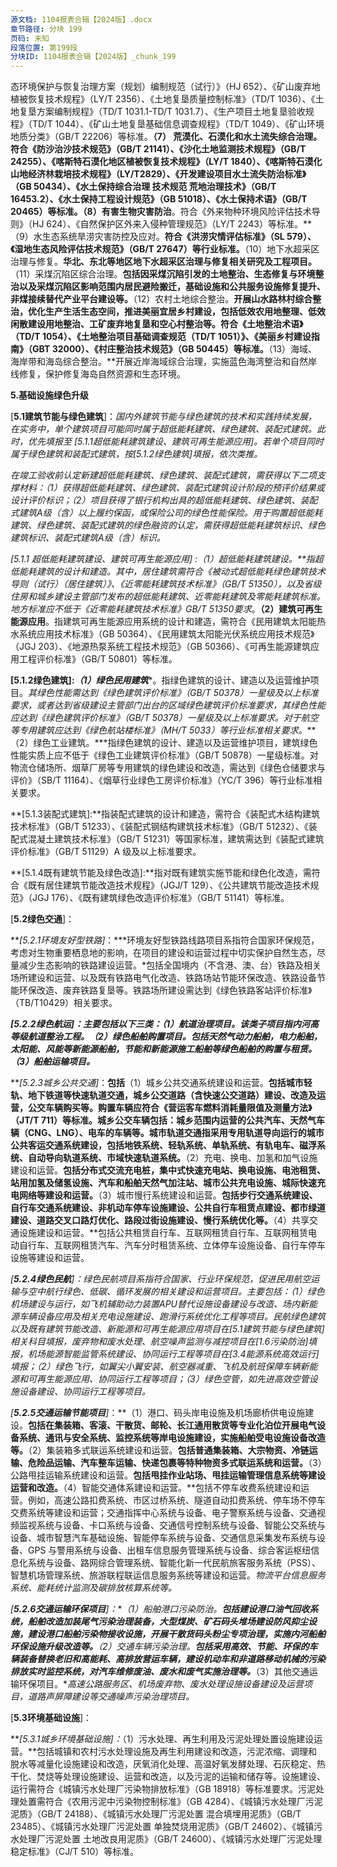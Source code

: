 ```yaml
---
源文档: 1104报表合辑【2024版】.docx
章节路径: 分块 199
页码: 未知
段落位置: 第199段
分块ID: 1104报表合辑【2024版】_chunk_199
---
```


态环境保护与恢复治理方案（规划）编制规范（试行）》（HJ 652）、《矿山废弃地植被恢复技术规程》（LY/T 2356）、《土地复垦质量控制标准》（TD/T 1036）、《土地复垦方案编制规程》（TD/T 1031.1-TD/T 1031.7）、《生产项目土地复垦验收规程》（TD/T 1044）、《矿山土地复垦基础信息调查规程》（TD/T 1049）、《矿山环境地质分类》（GB/T 22206）等标准。**（7） 荒漠化、石漠化和水土流失综合治理。**符合《防沙治沙技术规范》（GB/T 21141）、《沙化土地监测技术规程》（GB/T 24255）、《喀斯特石漠化地区植被恢复技术规程》（LY/T 1840）、《喀斯特石漠化山地经济林栽培技术规程》（LY/T2829）、《开发建设项目水土流失防治标准》（GB 50434）、《水土保持综合治理 技术规范 荒地治理技术》（GB/T 16453.2）、《水土保持工程设计规范》（GB 51018）、《水土保持术语》（GB/T 20465）等标准。**（8）有害生物灾害防治**。符合《外来物种环境风险评估技术导则》（HJ 624）、《自然保护区外来入侵种管理规范》（LY/T 2243）等标准。**（9）水生态系统旱涝灾害防控及应对。**符合《洪涝灾情评估标准》（SL 579）、《湿地生态风险评估技术规范》（GB/T 27647）等行业标准。**（10）地下水超采区治理与修复。**华北、东北等地区地下水超采区治理与修复相关研究及工程项目。**（11）采煤沉陷区综合治理。**包括因采煤沉陷引发的土地整治、生态修复与环境整治以及采煤沉陷区影响范围内居民避险搬迁，基础设施和公共服务设施修复提升、非煤接续替代产业平台建设等。**（12）农村土地综合整治。**开展山水路林村综合整治，优化生产生活生态空间，推进美丽宜居乡村建设，包括低效农用地整理、低效闲散建设用地整治、工矿废弃地复垦和空心村整治等。符合《土地整治术语》（TD/T 1054）、《土地整治项目基础调查规范（TD/T 1051）》、《美丽乡村建设指南》（GBT 32000）、《村庄整治技术规范》（GB 50445）等标准。**（13）海域、海岸带和海岛综合整治。**开展近岸海域综合治理，实施蓝色海湾整治和自然岸线修复，保护修复海岛自然资源和生态环境。

**5.基础设施绿色升级**

[**5.1建筑节能与绿色建筑**]：*国内外建筑节能与绿色建筑的技术和实践持续发展，在实务中，单个建筑项目可能同时属于超低能耗建筑、绿色建筑、装配式建筑。此时，优先填报至 [5.1.1超低能耗建筑建设、建筑可再生能源应用]。若单个项目同时属于绿色建筑和装配式建筑，按[5.1.2绿色建筑]填报，依次类推。*

*在竣工验收前认定新建超低能耗建筑、绿色建筑、装配式建筑，需获得以下二项支撑材料：（1）获得超低能耗建筑、绿色建筑、装配式建筑设计阶段的预评价结果或设计评价标识；（2）项目获得了银行机构出具的超低能耗建筑、绿色建筑、装配式建筑A级（含）以上履约保函，或保险公司的绿色性能保险。用于购置超低能耗建筑、绿色建筑、装配式建筑的绿色融资的认定，需获得超低能耗建筑标识、绿色建筑标识、装配式建筑A级（含）标识。*

***[5.1.1 超低能耗建筑建设、建筑可再生能源应用]* :（1）超低能耗建筑建设。**指超低能耗建筑的设计和建造。其中，居住建筑需符合《被动式超低能耗绿色建筑技术导则（试行）（居住建筑）》、*《近零能耗建筑技术标准》（GB/T 51350），以及省级住房和城乡建设主管部门发布的超低能耗建筑、近零能耗建筑及零能耗建筑标准。地方标准应不低于《近零能耗建筑技术标准》GB/T 51350要求*。**（2）建筑可再生能源应用**。指建筑可再生能源应用系统的设计和建造，需符合《民用建筑太阳能热水系统应用技术标准》（GB 50364）、《民用建筑太阳能光伏系统应用技术规范》（JGJ 203）、《地源热泵系统工程技术规范》（GB 50366）、《可再生能源建筑应用工程评价标准》（GB/T 50801）等标准。

**[5.1.2绿色建筑]:*（1）绿色民用建筑****。指绿色建筑的设计、建造以及运营维护项目。*其绿色性能需达到《绿色建筑评价标准》（GB/T 50378）一星级及以上标准要求，*或者达到省级建设主管部门出台的区域绿色建筑评价标准要求，其绿色性能应达到《绿色建筑评价标准》（GB/T 50378）一星级及以上标准要求*。对于航空等专用建筑应达到《绿色航站楼标准》（MH/T 5033）等行业标准相关要求。***（2）绿色工业建筑。***指绿色建筑的设计、建造以及运营维护项目，建筑绿色性能实质上应不低于《绿色工业建筑评价标准》（GB/T 50878）一星级标准。对物流仓储场所、烟草厂房等专用建筑的绿色建设和改造，需达到《绿色仓储要求与评价》（SB/T 11164）、《烟草行业绿色工房评价标准》（YC/T 396）等行业标准相关要求。

**[5.1.3装配式建筑]:**指装配式建筑的设计和建造，需符合《装配式木结构建筑技术标准》（GB/T 51233）、《装配式钢结构建筑技术标准》（GB/T 51232）、《装配式混凝土建筑技术标准》（GB/T 51231）等国家标准，建筑需达到《装配式建筑评价标准》（GB/T 51129）A 级及以上标准要求。

**[5.1.4既有建筑节能及绿色改造]:**指对既有建筑实施节能和绿色化改造，需符合《既有居住建筑节能改造技术规程》（JGJ/T 129）、《公共建筑节能改造技术规范》（JGJ 176）、《既有建筑绿色改造评价标准》（GB/T 51141）等标准。

[**5.2绿色交通**]：

***[5.2.1环境友好型铁路]*：***环境友好型铁路线路项目系指符合国家环保规范，考虑对生物重要栖息地的影响，在项目的建设和运营过程中切实保护自然生态，尽量减少生态影响的铁路建设运营。*包括全国境内（不含港、澳、台）铁路及相关场所建设和运营、以及既有铁路电气化改造、铁路场站节能环保改造、铁路设备节能环保改造、废弃铁路复垦等。铁路场所建设需达到《绿色铁路客站评价标准》（TB/T10429）相关要求。

***[5.2.2绿色航运]：****主要包括以下三类：****（1）航道治理项目。****该类子项目指内河高等级航道整治工程。****（2）绿色船舶购置项目。****包括天然气动力船舶，电力船舶，太阳能、风能等新能源船舶，节能和新能源施工船舶等绿色船舶的购置与租赁。****（3）船舶运输项目。***

***[5.2.3城乡公共交通]*：**包括**（1）城乡公共交通系统建设和运营。**包括城市轻轨、地下铁道等快速轨道交通，城乡公交道路（含快速公交道路）建设、改造及运营，公交车辆购买等。购置车辆应符合《营运客车燃料消耗量限值及测量方法》（JT/T 711）等标准。城乡公交车辆包括：城乡范围内运营的公共汽车、天然气车辆（CNG、LNG）、电车的车辆等。城市轨道交通指采用专用轨道导向运行的城市公共客运交通系统建设，包括地铁系统、轻轨系统、单轨系统、有轨电车、磁浮系统、自动导向轨道系统、市域快速轨道系统。**（2）充电、换电、加氢和加气设施建设和运营。**包括分布式交流充电桩，集中式快速充电站、换电设施、电池租赁、站用加氢及储氢设施、汽车和船舶天然气加注站、城市公共充电设施、城际快速充电网络等建设和运营。**（3）城市慢行系统建设和运营。**包括步行交通系统建设、自行车交通系统建设、非机动车停车设施建设、公共自行车租赁点建设、都市绿道建设、道路交叉口路灯优化、路段过街设施建设、慢行系统优化等。**（4）共享交通设施建设和运营。**包括公共租赁自行车、互联网租赁自行车、互联网租赁电动自行车、互联网租赁汽车、汽车分时租赁系统、立体停车设施设备、自行车停车设施等建设和运营。

*[****5.2.4绿色民航****]：绿色民航项目系指符合国家、行业环保规范，促进民用航空运输与空中航行绿色、低碳、循环发展的相关建设和运营项目。主要包括：（1）绿色机场建设与运行，如飞机辅助动力装置APU替代设施设备建设与改造、场内新能源车辆设备应用及相关充电设施建设、跑滑行系统优化工程等项目。民航绿色建筑以及既有建筑节能改造、新能源和可再生能源应用项目在[5.1建筑节能与绿色建筑]相关科目填报，废弃物和废水处理、航空噪声监测与减控项目在[1.6污染防治]填报，机场能源智能监管系统建设、协同运行工程等项目在[3.4能源系统高效运行]填报；（2）绿色飞行，如翼尖小翼安装、航空器减重、飞机及航班保障车辆新能源和可再生能源应用、协同运行工程等项目；（3）绿色空管，如先进高效空管设施设备建设、协同运行工程等项目。*

*[****5.2.5交通运输节能项目****]*：**（1）港口、码头岸电设施及机场廊桥供电设施建设。**包括在集装箱、客滚、干散货、邮轮、长江通用散货等专业化泊位开展电气设备系统、通讯与安全系统、监控系统等岸电设施建设，实施船舶受电设施设备改造等。**（2）集装箱多式联运系统建设和运营。**包括普通集装箱、大宗物资、冷链运输、危险品运输、汽车整车运输、快递包裹等特种物资多式联运系统和运营。**（3）公路甩挂运输系统建设和运营。**包括甩挂作业站场、甩挂运输管理信息系统等建设运营和改造。**（4）智能交通体系建设和运营。**包括不停车收费系统建设和运营。例如，高速公路扣费系统、市区过桥系统、隧道自动扣费系统、停车场不停车交费系统等建设和运营；交通指挥中心系统与设备、电子警察系统与设备、交通视频监视系统与设备、卡口系统与设备、交通信号控制系统与设备、智能公交系统与设备、城市智慧汽车基础设施、智能停车系统与设备、交通信息采集发布系统与设备、GPS 与警用系统与设备、出租车信息服务管理系统与设备、综合客运枢纽信息化系统与设备、路网综合管理系统、智能化新一代民航旅客服务系统（PSS）、智慧机场管理系统、旅游联程联运信息服务系统等建设和运营。*物流平台信息服务系统、能耗统计监测及碳排放核算系统等。*

*[****5.2.6交通运输环保项目****]：***（1）船舶港口污染防治。**包括建设港口油气回收系统，船舶改造加装尾气污染治理装备，大型煤炭、矿石码头堆场建设防风抑尘设施，建设港口船舶污染物接收设施，开展干散货码头粉尘专项治理，实施内河船舶环保设施升级改造等。**（2）交通车辆污染治理。**包括采用高效、节能、环保的车辆装备替换老旧和高能耗、高排放营运车辆，建设机动车和非道路移动机械的污染排放实时监控系统，对汽车维修废油、废水和废气实施治理等。***（3）其他交通运输环保项目。****高速公路服务区、机场废弃物、废水处理设施设备建设及运营项目，道路声屏障建设等*交通噪声污染治理项目*。*

[**5.3环境基础设施**]：

***[5.3.1城乡环境基础设施]：*（1）污水处理、再生利用及污泥处理处置设施建设运营。**包括城镇和农村污水处理设施及再生利用建设和改造，污泥浓缩、调理和脱水等减量化设施建设和改造，厌氧消化处理、高温好氧发酵处理、石灰稳定、热干化、焚烧等处理设施建设、运营和改造，以及污泥的运输和储存等。设施建设、运行需符合《城镇污水处理厂污染物排放标准》（GB 18918）等标准要求。污泥处理处置需符合《农用污泥中污染物控制标准》（GB 4284）、《城镇污水处理厂污泥泥质》（GB/T 24188）、《城镇污水处理厂污泥处置 混合填埋用泥质》（GB/T 23485）、《城镇污水处理厂污泥处置 单独焚烧用泥质》（GB/T 24602）、《城镇污水处理厂污泥处置 土地改良用泥质》（GB/T 24600）、《城镇污水处理厂污泥处理稳定标准》（CJ/T 510）等标准。